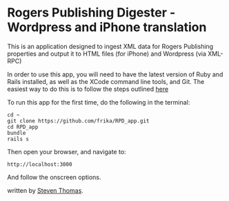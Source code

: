 
# Rogers Publishing Digester - Wordpress and iPhone translation

This is an application designed to ingest XML data for Rogers Publishing properties and output it to HTML files (for iPhone) and Wordpress (via XML-RPC)

In order to use this app, you will need to have the latest version of Ruby and Rails installed, as well as the XCode command line tools, and Git. The easiest way to do this is to follow the steps outlined [here](http://www.moncefbelyamani.com/how-to-install-xcode-homebrew-git-rvm-ruby-on-mac/) 

To run this app for the first time, do the following in the terminal: 

	cd ~
	git clone https://github.com/frika/RPD_app.git
	cd RPD_app
	bundle
	rails s

Then open your browser, and navigate to:

	http://localhost:3000

And follow the onscreen options.


written by [Steven Thomas](http://stevenmichaelthomas.com/).

